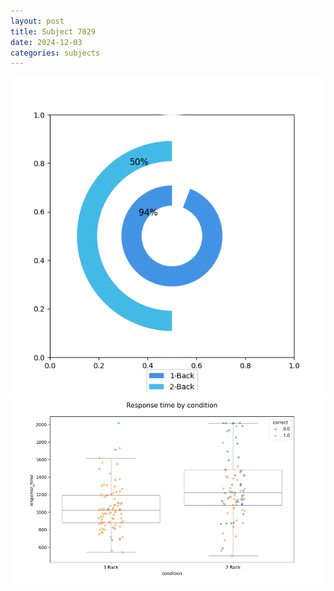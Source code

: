 ```yaml
---
layout: post
title: Subject 7029
date: 2024-12-03
categories: subjects
---
```


![](data/7029/run-18/7029_accuracy_by_condition.png)
![](data/7029/run-18/7029_response_time_by_condition.png)
